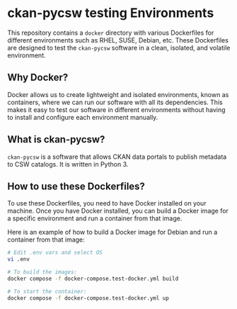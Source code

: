 # ckan-pycsw testing Environments
This repository contains a `docker` directory with various Dockerfiles for different environments such as RHEL, SUSE, Debian, etc. These Dockerfiles are designed to test the `ckan-pycsw` software in a clean, isolated, and volatile environment.

## Why Docker?
Docker allows us to create lightweight and isolated environments, known as containers, where we can run our software with all its dependencies. This makes it easy to test our software in different environments without having to install and configure each environment manually.

## What is ckan-pycsw?
`ckan-pycsw` is a software that allows CKAN data portals to publish metadata to CSW catalogs. It is written in Python 3.

## How to use these Dockerfiles?
To use these Dockerfiles, you need to have Docker installed on your machine. Once you have Docker installed, you can build a Docker image for a specific environment and run a container from that image.

Here is an example of how to build a Docker image for Debian and run a container from that image:

```bash
# Edit .env vars and select OS
vi .env

# To build the images:
docker compose -f docker-compose.test-docker.yml build

# To start the container:
docker compose -f docker-compose.test-docker.yml up
```